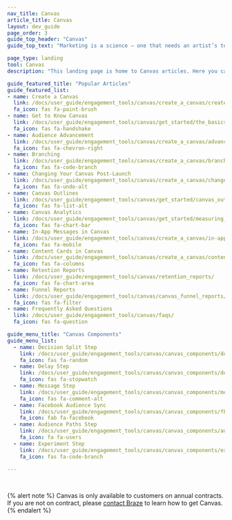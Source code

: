 ```yaml
---
nav_title: Canvas
article_title: Canvas
layout: dev_guide
page_order: 3
guide_top_header: "Canvas"
guide_top_text: "Marketing is a science — one that needs an artist’s touch and specialized tools. With Canvas, you can mix rigor and artistry to create meaningful, relevant, and personal experiences for each customer. <br> <br> Canvas is a single unified interface where marketers can set up campaigns with multiple messages and steps to form a cohesive journey and then compare and optimize those experiences using comprehensive analytics for the full user experience. <br> <br> The articles below will walk you through setting up a Canvas and up-level your strategies as you build customer experiences. You can also check out our <a href='http://lab.braze.com/canvas-course'>LAB course on Canvas</a>!"

page_type: landing
tool: Canvas
description: "This landing page is home to Canvas articles. Here you can find resources to create, personalize, and test a Canvas."

guide_featured_title: "Popular Articles"
guide_featured_list:
- name: Create a Canvas
  link: /docs/user_guide/engagement_tools/canvas/create_a_canvas/create_a_canvas/
  fa_icon: fas fa-paint-brush
- name: Get to Know Canvas
  link: /docs/user_guide/engagement_tools/canvas/get_started/the_basics/
  fa_icon: fas fa-handshake
- name: Audience Advancement
  link: /docs/user_guide/engagement_tools/canvas/create_a_canvas/advancement/
  fa_icon: fas fa-chevron-right
- name: Branching
  link: /docs/user_guide/engagement_tools/canvas/create_a_canvas/branching/
  fa_icon: fas fa-code-branch
- name: Changing Your Canvas Post-Launch
  link: /docs/user_guide/engagement_tools/canvas/create_a_canvas/change_your_canvas_after_launch/
  fa_icon: fas fa-undo-alt
- name: Canvas Outlines
  link: /docs/user_guide/engagement_tools/canvas/get_started/canvas_outlines/
  fa_icon: fas fa-list-alt
- name: Canvas Analytics
  link: /docs/user_guide/engagement_tools/canvas/get_started/measuring_and_testing_with_canvas_analytics/
  fa_icon: fas fa-chart-bar
- name: In-App Messages in Canvas
  link: /docs/user_guide/engagement_tools/canvas/create_a_canvas/in-app_messages_in_canvas/
  fa_icon: fas fa-mobile
- name: Content Cards in Canvas
  link: /docs/user_guide/engagement_tools/canvas/create_a_canvas/content-cards_in_canvas/
  fa_icon: fas fa-columns
- name: Retention Reports
  link: /docs/user_guide/engagement_tools/canvas/retention_reports/
  fa_icon: fas fa-chart-area
- name: Funnel Reports
  link: /docs/user_guide/engagement_tools/canvas/canvas_funnel_reports/
  fa_icon: fas fa-filter
- name: Frequently Asked Questions
  link: /docs/user_guide/engagement_tools/canvas/faqs/
  fa_icon: fas fa-question

guide_menu_title: "Canvas Components"
guide_menu_list:
  - name: Decision Split Step
    link: /docs/user_guide/engagement_tools/canvas/canvas_components/decision_split/
    fa_icon: fas fa-random
  - name: Delay Step
    link: /docs/user_guide/engagement_tools/canvas/canvas_components/delay_step/
    fa_icon: fas fa-stopwatch
  - name: Message Step
    link: /docs/user_guide/engagement_tools/canvas/canvas_components/message_step/
    fa_icon: fas fa-comment-alt
  - name: Facebook Audience Sync
    link: /docs/user_guide/engagement_tools/canvas/canvas_components/fb_audience_sync/
    fa_icon: fab fa-facebook
  - name: Audience Paths Step
    link: /docs/user_guide/engagement_tools/canvas/canvas_components/audience_paths/
    fa_icon: fa fa-users
  - name: Experiment Step
    link: /docs/user_guide/engagement_tools/canvas/canvas_components/experiment_step/
    fa_icon: fas fa-code-branch

---
```

<br>

{% alert note %}
Canvas is only available to customers on annual contracts. If you are not on contract, please [contact Braze](https://www.braze.com/contact/) to learn how to get Canvas.
{% endalert %}

<br>
